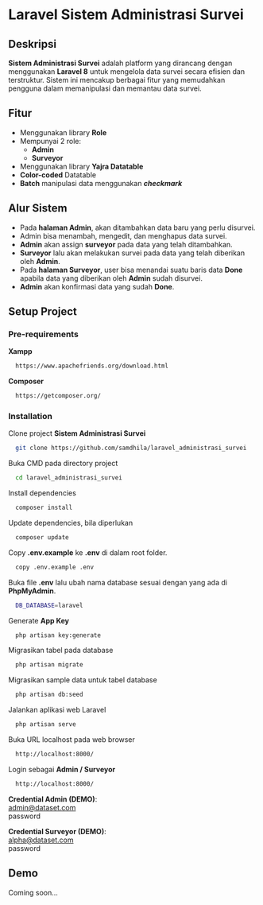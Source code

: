 # Laravel Sistem Administrasi Survei

## Deskripsi
**Sistem Administrasi Survei** adalah platform yang dirancang dengan menggunakan **Laravel 8** untuk mengelola data survei secara efisien dan terstruktur. Sistem ini mencakup berbagai fitur yang memudahkan pengguna dalam memanipulasi dan memantau data survei.

## Fitur
- Menggunakan library **Role**
- Mempunyai 2 role:
  - **Admin**
  - **Surveyor**
- Menggunakan library **Yajra Datatable**
- **Color-coded** Datatable
- **Batch** manipulasi data menggunakan ***checkmark***

## Alur Sistem

- Pada **halaman Admin**, akan ditambahkan data baru yang perlu disurvei.
- Admin bisa menambah, mengedit, dan menghapus data survei.
- **Admin** akan assign **surveyor** pada data yang telah ditambahkan.
- **Surveyor** lalu akan melakukan survei pada data yang telah diberikan oleh **Admin**.
- Pada **halaman Surveyor**, user bisa menandai suatu baris data **Done** apabila data yang diberikan oleh **Admin** sudah disurvei.
- **Admin** akan konfirmasi data yang sudah **Done**.
## Setup Project

### Pre-requirements

**Xampp**
```bash
  https://www.apachefriends.org/download.html
```

**Composer**
```bash
  https://getcomposer.org/
```

### Installation

Clone project **Sistem Administrasi Survei**
```bash
  git clone https://github.com/samdhila/laravel_administrasi_survei
```

Buka CMD pada directory project
```bash
  cd laravel_administrasi_survei
```

Install dependencies
```bash
  composer install
```

Update dependencies, bila diperlukan
```bash
  composer update
```

Copy **.env.example** ke **.env** di dalam root folder.
```bash
  copy .env.example .env
```

Buka file **.env** lalu ubah nama database sesuai dengan yang ada di **PhpMyAdmin**.
```bash
  DB_DATABASE=laravel
```

Generate **App Key**
```bash
  php artisan key:generate
```

Migrasikan tabel pada database
```bash
  php artisan migrate
```

Migrasikan sample data untuk tabel database
```bash
  php artisan db:seed
```

Jalankan aplikasi web Laravel
```bash
  php artisan serve
```

Buka URL localhost pada web browser
```bash
  http://localhost:8000/
```

Login sebagai **Admin / Surveyor**
```bash
  http://localhost:8000/
```

**Credential Admin (DEMO)**:\
admin@dataset.com\
password


**Credential Surveyor (DEMO)**:\
alpha@dataset.com\
password
## Demo

Coming soon...
